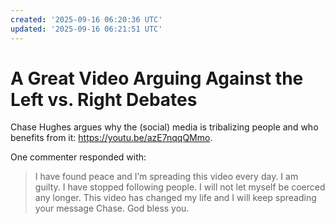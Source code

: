 ```yaml
---
created: '2025-09-16 06:20:36 UTC'
updated: '2025-09-16 06:21:51 UTC'
---
```


# A Great Video Arguing Against the Left vs. Right Debates

Chase Hughes argues why the (social) media is tribalizing people and who benefits from it: <https://youtu.be/azE7nqqQMmo>.

One commenter responded with:

> I have found peace and I’m spreading this video every day. I am guilty. I have stopped following people. I will not let myself be coerced any longer. This video has changed my life and  I will keep spreading your message Chase. God bless you.

